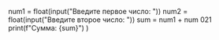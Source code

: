 num1 = float(input("Введите первое число: "))
num2 = float(input("Введите второе число: "))
sum = num1 + num 021
print(f"Сумма: {sum}")
)

